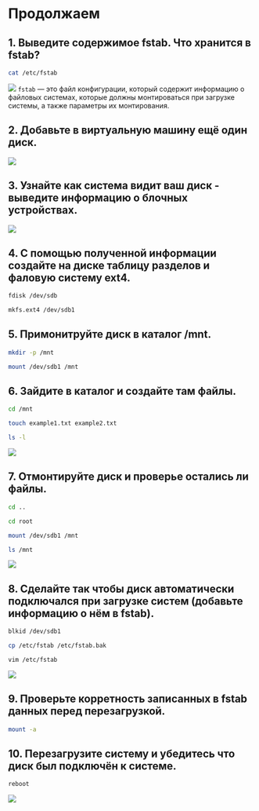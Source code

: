 # Продолжаем
## 1. Выведите содержимое fstab. Что хранится в fstab?
```bash
cat /etc/fstab
```
![](https://github.com/LunisLinus/alt_linux_sonya/blob/sonya_tasks/file_systems_3_4/Tasks/File%20systems/images/Screenshot%202024-11-21%20103229.png)
`fstab` — это файл конфигурации, который содержит информацию о файловых системах, которые должны монтироваться при загрузке системы, а также параметры их монтирования.
## 2. Добавьте в виртуальную машину ещё один диск.
![](https://github.com/LunisLinus/alt_linux_sonya/blob/sonya_tasks/file_systems_3_4/Tasks/File%20systems/images/Screenshot%202024-11-21%20104006.png)
## 3. Узнайте как сиcтема видит ваш диск - выведите информацию о блочных устройствах.
![](https://github.com/LunisLinus/alt_linux_sonya/blob/sonya_tasks/file_systems_3_4/Tasks/File%20systems/images/Screenshot%202024-11-21%20104309.png)
## 4. С помощью полученной информации создайте на диске таблицу разделов и фаловую систему ext4.
```bash
fdisk /dev/sdb
```
```bash
mkfs.ext4 /dev/sdb1
```
## 5. Примонитруйте диск в каталог /mnt.
```bash
mkdir -p /mnt
```
```bash
mount /dev/sdb1 /mnt
```
## 6. Зайдите в каталог и создайте там файлы.
```bash
cd /mnt
```
```bash
touch example1.txt example2.txt
```
```bash
ls -l
```
![](https://github.com/LunisLinus/alt_linux_sonya/blob/sonya_tasks/file_systems_3_4/Tasks/File%20systems/images/Screenshot%202024-11-21%20105702.png)
## 7. Отмонтируйте диск и проверье остались ли файлы.
```bash
cd ..
```
```bash
cd root
```
```bash
mount /dev/sdb1 /mnt
```
```bash
ls /mnt
```
![](https://github.com/LunisLinus/alt_linux_sonya/blob/sonya_tasks/file_systems_3_4/Tasks/File%20systems/images/Screenshot%202024-11-21%20105815.png)
## 8. Сделайте так чтобы диск автоматически подключался при загрузке систем (добавьте информацию о нём в fstab).
```bash
blkid /dev/sdb1
```
```bash
cp /etc/fstab /etc/fstab.bak
```
```bash
vim /etc/fstab
```
![](https://github.com/LunisLinus/alt_linux_sonya/blob/sonya_tasks/file_systems_3_4/Tasks/File%20systems/images/Screenshot%202024-11-21%20111259.png)
## 9. Проверьте корретность записанных в fstab данных перед перезагрузкой.
```bash
mount -a
```
## 10. Перезагрузите систему и убедитесь что диск был подключён к системе.
```bash
reboot
```
![](https://github.com/LunisLinus/alt_linux_sonya/blob/sonya_tasks/file_systems_3_4/Tasks/File%20systems/images/Screenshot%202024-11-21%20111803.png)

